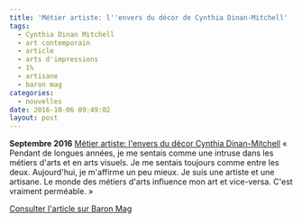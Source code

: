 ```yaml
---
title: 'Métier artiste: l''envers du décor de Cynthia Dinan-Mitchell'
tags:
  - Cynthia Dinan Mitchell
  - art contemporain
  - article
  - arts d'impressions
  - 1%
  - artisane
  - baron mag
categories:
  - nouvelles
date: 2016-10-06 09:49:02
layout: post
---
```


**Septembre 2016**
[Métier artiste: l'envers du décor Cynthia Dinan-Mitchell](http://www.baronmag.com/2016/10/metier-artiste-cynthia-dinan-mitchell/)
« Pendant de longues années, je me sentais comme une intruse dans les métiers d'arts et en arts visuels. Je me sentais toujours comme entre les deux. Aujourd'hui, je m'affirme un peu mieux. Je suis une artiste et une artisane. Le monde des métiers d'arts influence mon art et vice-versa. C'est vraiment perméable. »

[Consulter l'article sur Baron Mag](http://www.baronmag.com/2016/10/metier-artiste-cynthia-dinan-mitchell/)

